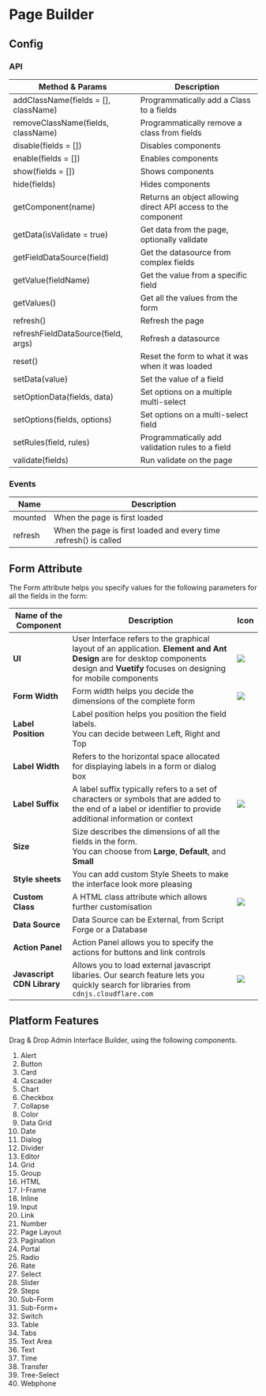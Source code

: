 # Page Builder

## Config

### API

| Method & Params| Description|
|------------------------------------------|---------------------------------------------------------------|
| addClassName(fields = [], className)| Programmatically add a Class to a fields|
| removeClassName(fields, className)| Programmatically remove a class from fields|
| disable(fields = []) | Disables components|
| enable(fields = [])| Enables components |
| show(fields = []) | Shows components|
| hide(fields)| Hides components|
| getComponent(name) | Returns an object allowing direct API access to the component |
| getData(isValidate = true) | Get data from the page, optionally validate|
| getFieldDataSource(field)| Get the datasource from complex fields |
| getValue(fieldName)| Get the value from a specific field|
| getValues()| Get all the values from the form|
| refresh()| Refresh the page|
| refreshFieldDataSource(field, args) | Refresh a datasource|
| reset() | Reset the form to what it was when it was loaded|
| setData(value)| Set the value of a field|
| setOptionData(fields, data)| Set options on a multiple multi-select|
| setOptions(fields, options)| Set options on a multi-select field|
| setRules(field, rules)| Programmatically add validation rules to a field|
| validate(fields) | Run validate on the page|

### Events

| Name| Description|
|-----|------------------------------------------------|
| mounted | When the page is first loaded|
| refresh | When the page is first loaded and every time .refresh() is called |

## Form Attribute

The Form attribute helps you specify values for the following parameters for all the fields in the form:

|**Name of the Component**|**Description**|**Icon**|
|-------------------------|---------------|---------|
|**UI**|User Interface refers to the graphical layout of an application. **Element and Ant Design** are for desktop components design and **Vuetify** focuses on designing for mobile components|<img src= "/apps/img/page_ui.png">|
|**Form Width**| Form width helps you decide the dimensions of the complete form|<img src= "/apps/img/page_formwidth.png">|
|**Label Position**|Label position helps you position the field labels.<br> You can decide between Left, Right and Top||<img src= "/apps/img/page_labelposition.png">|
|**Label Width**|Refers to the horizontal space allocated for displaying labels in a form or dialog box||<img src= "/apps/img/page_labelwidth.png">|
|**Label Suffix**| A label suffix typically refers to a set of characters or symbols that are added to the end of a label or identifier to provide additional information or context|<img src= "/apps/img/page_labelsuffix.png">|
|**Size**| Size describes the dimensions of all the fields in the form. <br> You can choose from **Large**, **Default**, and **Small**|
|**Style sheets**|You can add custom Style Sheets to make the interface look more pleasing|
|**Custom Class**| A HTML class attribute which allows further customisation|<img src= "/apps/components/img/input_customclass.png">|
|**Data Source**| Data Source can be External, from Script Forge or a Database|
|**Action Panel**| Action Panel allows you to specify the actions for buttons and link controls|
|**Javascript CDN Library**|Allows you to load external javascript libaries. Our search feature lets you quickly search for libraries from `cdnjs.cloudflare.com`|<img src= "/apps/img/page_js.png">|

## Platform Features

Drag & Drop Admin Interface Builder, using the following components.

1. Alert
2. Button
3. Card
4. Cascader
5. Chart
6. Checkbox
7. Collapse
8. Color
9. Data Grid
10. Date
11. Dialog
12. Divider
13. Editor
14. Grid
15. Group
16. HTML
17. I-Frame
18. Inline
19. Input
20. Link
21. Number
22. Page Layout
23. Pagination
24. Portal
25. Radio
26. Rate
27. Select
28. Slider
29. Steps
30. Sub-Form
31. Sub-Form+
32. Switch
33. Table
34. Tabs
35. Text Area
36. Text
37. Time
38. Transfer
39. Tree-Select
40. Webphone
